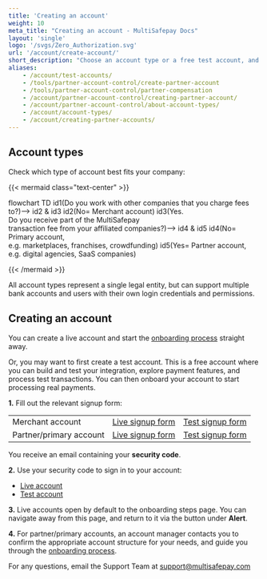 ```yaml
---
title: 'Creating an account'
weight: 10
meta_title: "Creating an account - MultiSafepay Docs"
layout: 'single'
logo: '/svgs/Zero_Authorization.svg'
url: '/account/create-account/'
short_description: "Choose an account type or a free test account, and sign up."
aliases:
    - /account/test-accounts/
    - /tools/partner-account-control/create-partner-account
    - /tools/partner-account-control/partner-compensation
    - /account/partner-account-control/creating-partner-account/
    - /account/partner-account-control/about-account-types/
    - /account/account-types/
    - /account/creating-partner-accounts/
---
```

## Account types

Check which type of account best fits your company:

{{< mermaid class="text-center" >}}

flowchart TD
    id1(Do you work with other companies that you charge fees to?)--> id2 & id3
    id2(No= Merchant account)
    id3(Yes. <br> Do you receive part of the MultiSafepay <br> transaction fee from your affiliated companies?)--> id4 & id5
    id4(No= Primary account, <br> e.g. marketplaces, franchises, crowdfunding)
    id5(Yes= Partner account, <br> e.g. digital agencies, SaaS companies)

{{< /mermaid >}}
&nbsp;  

All account types represent a single legal entity, but can support multiple bank accounts and users with their own login credentials and permissions.

## Creating an account

You can create a live account and start the [onboarding process](/getting-started/go-live/) straight away.

Or, you may want to first create a test account. This is a free account where you can build and test your integration, explore payment features, and process test transactions. You can then onboard your account to start processing real payments. 

**1.** Fill out the relevant signup form: 

|   |  |  | 
|---|---|---|
| Merchant account | [Live signup form](https://merchant.multisafepay.com/signup) | [Test signup form](https://testmerchant.multisafepay.com/signup) |
| Partner/primary account | [Live signup form](https://merchant.multisafepay.com/signup?partner) | [Test signup form](https://testmerchant.multisafepay.com/signup?partner) |

You receive an email containing your **security code**. 

**2.** Use your security code to sign in to your account: 

- [Live account](https://merchant.multisafepay.com/) 
- [Test account](https://testmerchant.multisafepay.com/) 

**3.** Live accounts open by default to the onboarding steps page. You can navigate away from this page, and return to it via the button under **Alert**.

**4.** For partner/primary accounts, an account manager contacts you to confirm the appropriate account structure for your needs, and guide you through the [onboarding process](/getting-started/go-live/).  

For any questions, email the Support Team at <support@multisafepay.com>

